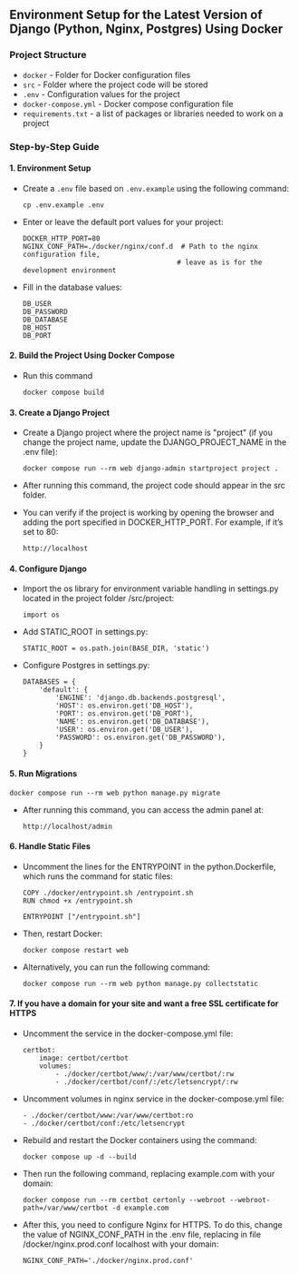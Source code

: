 
## Environment Setup for the Latest Version of Django (Python, Nginx, Postgres) Using Docker

### Project Structure

- `docker` - Folder for Docker configuration files
- `src` - Folder where the project code will be stored
- `.env` - Configuration values for the project
- `docker-compose.yml` - Docker compose configuration file
- `requirements.txt` - a list of packages or libraries needed to work on a project

### Step-by-Step Guide

#### 1. Environment Setup

- Create a `.env` file based on `.env.example` using the following command:

  ```
  cp .env.example .env
  ```
  
- Enter or leave the default port values for your project:

    ```
    DOCKER_HTTP_PORT=80
    NGINX_CONF_PATH=./docker/nginx/conf.d  # Path to the nginx configuration file,
                                          # leave as is for the development environment
    ```

- Fill in the database values:

    ```
    DB_USER
    DB_PASSWORD
    DB_DATABASE
    DB_HOST
    DB_PORT
    ```

#### 2. Build the Project Using Docker Compose

- Run this command
  
    ```
    docker compose build
    ```

#### 3. Create a Django Project

-  Create a Django project where the project name is "project" (if you change the project name, update the DJANGO_PROJECT_NAME in the .env file):

    ```
    docker compose run --rm web django-admin startproject project .
    ```

- After running this command, the project code should appear in the src folder.

- You can verify if the project is working by opening the browser and adding the port specified in DOCKER_HTTP_PORT. For example, if it’s set to 80:

  ```
  http://localhost
  ```

#### 4. Configure Django 

- Import the os library for environment variable handling in settings.py located in the project folder /src/project:

  ```
  import os
  ```

- Add STATIC_ROOT in settings.py:

  ```
  STATIC_ROOT = os.path.join(BASE_DIR, 'static')
  ```
  
- Configure Postgres in settings.py:

  ```
  DATABASES = {
      'default': {
          'ENGINE': 'django.db.backends.postgresql',
          'HOST': os.environ.get('DB_HOST'),
          'PORT': os.environ.get('DB_PORT'),
          'NAME': os.environ.get('DB_DATABASE'),
          'USER': os.environ.get('DB_USER'),
          'PASSWORD': os.environ.get('DB_PASSWORD'),
      }
  }
  ```

#### 5. Run Migrations

  ```
  docker compose run --rm web python manage.py migrate
  ```

- After running this command, you can access the admin panel at:

  ```
  http://localhost/admin
  ```

#### 6. Handle Static Files

- Uncomment the lines for the ENTRYPOINT in the python.Dockerfile, which runs the command for static files:

  ```
  COPY ./docker/entrypoint.sh /entrypoint.sh
  RUN chmod +x /entrypoint.sh

  ENTRYPOINT ["/entrypoint.sh"]
  ```

- Then, restart Docker:

  ```
  docker compose restart web
  ```
- Alternatively, you can run the following command:

  ```
  docker compose run --rm web python manage.py collectstatic
  ```

#### 7. If you have a domain for your site and want a free SSL certificate for HTTPS

- Uncomment the service in the docker-compose.yml file:

  ```
  certbot:
      image: certbot/certbot    
      volumes:
          - ./docker/certbot/www/:/var/www/certbot/:rw
          - ./docker/certbot/conf/:/etc/letsencrypt/:rw
  ```

- Uncomment volumes in nginx service in the docker-compose.yml file:

  ```
  - ./docker/certbot/www:/var/www/certbot:ro
  - ./docker/certbot/conf:/etc/letsencrypt
  ```
- Rebuild and restart the Docker containers using the command:

  ```
  docker compose up -d --build
  ```
- Then run the following command, replacing example.com with your domain:

  ```
  docker compose run --rm certbot certonly --webroot --webroot-path=/var/www/certbot -d example.com
  ```

- After this, you need to configure Nginx for HTTPS. To do this, change the value of NGINX_CONF_PATH in the .env file, replacing in file /docker/nginx.prod.conf localhost with your domain:

  ```
  NGINX_CONF_PATH='./docker/nginx.prod.conf'
  ```

